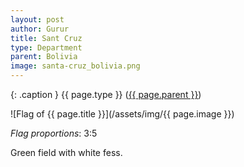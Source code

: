 ```yaml
---
layout: post
author: Gurur
title: Sant Cruz
type: Department
parent: Bolivia
image: santa-cruz_bolivia.png
---
```

{: .caption }
{{ page.type }} ([{{ page.parent }}](/2019/03/25/bolivia.html))

![Flag of {{ page.title }}](/assets/img/{{ page.image }})

*Flag proportions*: 3:5

Green field with white fess.